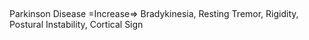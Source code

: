 ##

Parkinson Disease =Increase=> Bradykinesia, Resting Tremor, Rigidity, Postural Instability, Cortical Sign
